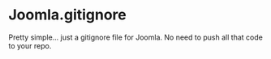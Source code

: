 Joomla.gitignore
================

Pretty simple... just a gitignore file for Joomla. No need to push all that code to your repo.